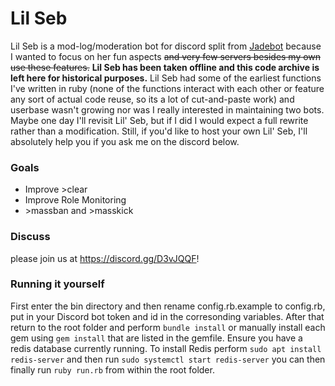 # Lil Seb
Lil Seb is a mod-log/moderation bot for discord split from [Jadebot](https://github.com/oct2pus/Jadebot) because I wanted to focus on her fun aspects ~~and very few servers besides my own use these features.~~ **Lil Seb has been taken offline and this code archive is left here for historical purposes.** Lil Seb had some of the earliest functions I've written in ruby (none of the functions interact with each other or feature any sort of actual code reuse, so its a lot of cut-and-paste work) and userbase wasn't growing nor was I really interested in maintaining two bots. Maybe one day I'll revisit Lil' Seb, but if I did I would expect a full rewrite rather than a modification. Still, if you'd like to host your own Lil' Seb, I'll absolutely help you if you ask me on the discord below. 

### Goals
- Improve >clear
- Improve Role Monitoring
- \>massban and \>masskick

### Discuss
please join us at <https://discord.gg/D3vJQQF>!

### Running it yourself

First enter the bin directory and then rename config.rb.example to config.rb, put in your Discord bot token and id in the corresonding variables. After that return to the root folder and perform `bundle install` or manually install each gem using `gem install` that are listed in the gemfile. Ensure you have a redis database currently running. To install Redis perform
`
sudo apt install redis-server
`
and then run
`
sudo systemctl start redis-server
`
you can then finally run
`
ruby run.rb
`
from within the root folder.

